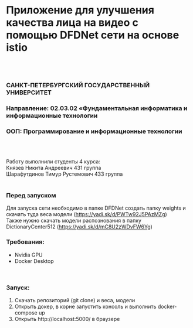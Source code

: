 # Приложение для улучшения качества лица на видео с помощью DFDNet сети на основе istio #
<br><br>
### САНКТ-ПЕТЕРБУРГСКИЙ ГОСУДАРСТВЕННЫЙ УНИВЕРСИТЕТ<br>
### Направление: 02.03.02 «Фундаментальная информатика и информационные технологии<br>
### ООП: Программирование и информационные технологии
<br><br>

Работу выполнили студенты 4 курса:<br>
Князев Никита Андреевич 431 группа<br>
Шарафутдинов Тимур Рустемович 433 группа
<br><br>
### Перед запуском
Для запуска сети необходимо в папке DFDNet создать папку weights и скачать туда веса модели (https://yadi.sk/d/PWTw92J5PAzMZg)<br>
Также нужно скачать модели распознования в папку DictionaryCenter512 (https://yadi.sk/d/mC8U2zWDvFW6Yg)
<br>
### Требования:
<ul>
  <li>Nvidia GPU</li>
  <li>Docker Desktop</li>
</ul>
<br>
<h3>Запуск:</h3>
<ol>
  <li>Скачать репозиторий (git clone) и веса, модели</li>
  <li>Открыть докер, в корне запустить консоль и выполнить docker-compose up</li>
  <li>Открыть http://localhost:5000/ в браузере</li>
</ol>
